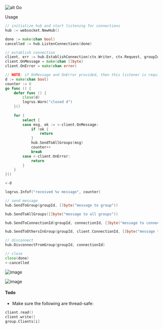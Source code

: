 ![alt Go](https://img.shields.io/github/go-mod/go-version/gobackpack/websocket)

Usage

```go
// initialize hub and start listening for connections
hub := websocket.NewHub()

done := make(chan bool)
cancelled := hub.ListenConnections(done)

// establish connection
client, err := hub.EstablishConnection(ctx.Writer, ctx.Request, groupId, "")
client.OnMessage = make(chan []byte)
client.OnError = make(chan error)

// NOTE: if OnMessage and OnError provided, then this listener is required, for now
d := make(chan bool)
counter := 0
go func () {
    defer func () {
        close(d)
        logrus.Warn("closed d")
    }()
    
    for {
        select {
        case msg, ok := <-client.OnMessage:
            if !ok {
                return
            }
            hub.SendToAllGroups(msg)
            counter++
            break
        case <-client.OnError:
            return
        }
    }
}()

<-d

logrus.Infof("received %v message", counter)

// send message
hub.SendToGroup(groupId, []byte("message to group"))

hub.SendToAllGroups([]byte("message to all groups"))

hub.SendToConnectionId(groupId, connectionId, []byte("message to connection"))

hub.SendToOthersInGroup(groupId, client.ConnectionId, []byte("message to all connections from my group except myself"))

// disconnect
hub.DisconnectFromGroup(groupId, connectionId)

// close
close(done)
<-cancelled
```


![image](https://user-images.githubusercontent.com/8428635/119730949-a181f880-be76-11eb-9dcd-f4952342f3b8.png)

![image](https://user-images.githubusercontent.com/8428635/119730888-8adba180-be76-11eb-8f29-019cd7d42792.png)


#### Todo
* Make sure the following are thread-safe:
```go
client.read()
client.write()
group.Clients[i]
```
